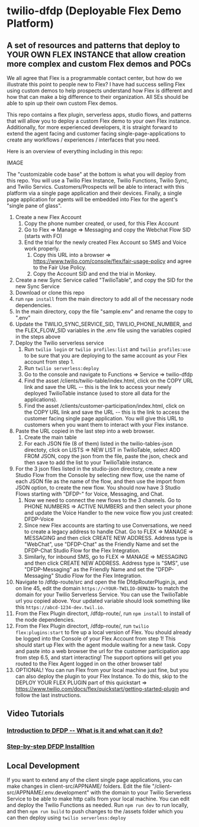 # twilio-dfdp (Deployable Flex Demo Platform)

## A set of resources and patterns that deploy to YOUR OWN FLEX INSTANCE that allow creation more complex and custom Flex demos and POCs

We all agree that Flex is a programmable contact center, but how do we illustrate this point to people new to Flex? I have had success selling Flex using custom demos to help prospects understand how Flex is different and how that can make a big difference to their organization. All SEs should be able to spin up their own custom Flex demos.

This repo contains a flex plugin, serverless apps, studio flows, and patterns that will allow you to deploy a custom Flex demo to your own Flex instance. Additionally, for more experienced developers, it is straight forward to extend the agent facing and customer facing single-page-applications to create any workflows / experiences / interfaces that you need.

Here is an overview of everything including in this repo:

IMAGE

The "customizable code base" at the bottom is what you will deploy from this repo. You will use a Twilio Flex Instance, Twilio Functions, Twilio Sync, and Twilio Servics. Customers/Prospects will be able to interact with this platform via a single page application and their devices. Finally, a single page application for agents will be embedded into Flex for the agent's "single pane of glass".

1. Create a new Flex Account
    1. Copy the phone number created, or used, for this Flex Account
    2. Go to Flex => Manage => Messaging and copy the Webchat Flow SID (starts with FO)
    3. End the trial for the newly created Flex Account so SMS and Voice work properly.
        1.  Copy this URL into a browser => https://www.twilio.com/console/flex/fair-usage-policy and agree to the Fair Use Policy.
        2.  Copy the Account SID and end the trial in Monkey.
2. Create a new Sync Service called "TwilioTable", and copy the SID for the new Sync Service
3. Download or clone this repo
4. run `npm install` from the main directory to add all of the necessary node dependencies. 
4. In the main directory, copy the file "sample.env" and rename the copy to ".env"
5. Update the TWILIO_SYNC_SERVICE_SID, TWILIO_PHONE_NUMBER, and the FLEX_FLOW_SID variables in the .env file using the variables copied in the steps above
6. Deploy the Twilio serverless service
    1. Run `twilio login` or `twilio profiles:list` and `twilio profiles:use` to be sure that you are deploying to the same account as your Flex account from step 1.
    2. Run `twilio serverless:deploy`
    3. Go to the console and navigate to Functions => Service => twilio-dfdp
    4. Find the asset /clients/twilio-table/index.html, click on the COPY URL link and save the URL -- this is the link to access your newly deployed TwilioTable instance (used to store all data for the applications).
    5. Find the asset /clients/customer-participation/index.html, click on the COPY URL link and save the URL -- this is the link to access the customer facing single page application. You will give this URL to customers when you want them to interact with your Flex instance.
7. Paste the URL copied in the last step into a web browser.
    1. Create the main table
    2. For each JSON file (8 of them) listed in the twilio-tables-json directoty, click on LISTS => NEW LIST in TwilioTable, select ADD FROM JSON, copy the json from the file, paste the json, check and then save to add the list to your TwilioTable instance.
8. For the 3 json files listed in the studio-json directory, create a new Studio Flow from the Console by selecting new flow, use the name of each JSON file as the name of the flow, and then use the import from JSON option, to create the new flow. You should now have 3 Studio Flows starting with "DFDP-" for Voice, Messaging, and Chat.
    1. Now we need to connect the new flows to the 3 channels. Go to PHONE NUMBERS => ACTIVE NUMBERS and then select your phone and update the Voice Handler to the new voice flow you just created: DFDP-Voice
    2.  Since new Flex accounts are starting to use Conversations, we need to create a legacy address to handle Chat. Go to FLEX => MANAGE => MESSAGING and then click CREATE NEW ADDRESS. Address type is "WebChat", use "DFDP-Chat" as the Friendly Name and set the DFDP-Chat Studio Flow for the Flex Integration.
    3.  Similarly, for inbound SMS, go to FLEX => MANAGE => MESSAGING and then click CREATE NEW ADDRESS. Address type is "SMS", use "DFDP-Messaging" as the Friendly Name and set the "DFDP-Messaging" Studio Flow for the Flex Integration.
9. Navigate to /dfdp-route/src and open the file DfdpRouterPlugin.js, and on line 45, edit the domain `https://<YOUR-TWILIO-DEMAIN>` to match the domain for your Twilio Serverless Service. You can use the TwilioTable url you copied above. Your updated variable should look something like this `https://abcd-1234-dev.twil.io`.
10. From the Flex Plugin directort, /dfdp-route/, run `npm install` to install of the node dependencies.
11. From the Flex Plugin directort, /dfdp-route/, run `twilio flex:plugins:start` to fire up a local version of Flex. You should already be logged into the Console of your Flex Account from step 1! This should start up Flex with the agent module waiting for a new task. Copy and paste into a web browser the url for the customer participation app from step 6.5, and start interacting! The support options will get you routed to the Flex Agent logged in on the other browser tab!
12. OPTIONAL! You can run Flex from your local machine just fine, but you can also deploy the plugin to your Flex Instance. To do this, skip to the DEPLOY YOUR FLEX PLUGIN part of this quickstart => https://www.twilio.com/docs/flex/quickstart/getting-started-plugin and follow the last instructions.


## Video Tutorials

### [Introduction to DFDP -- What is it and what can it do?](https://youtu.be/Ln-PZgzh2us)

### [Step-by-step DFDP Installtion](https://youtu.be/r-KxNoAKBJI)


## Local Development

If you want to extend any of the client single page applications, you can make changes in client-src/APPNAME/ folders. Edit the file "/client-src/APPNAME/.env.development" with the domain to your Twilio Serverless Service to be able to make http calls from your local machine. You can edit and deploy the Twilio Functions as needed. Run `npm run dev` to run locally, and then `npm run build` to push changes to the /assets folder which you can then deploy using `twilio serverless:deploy`
